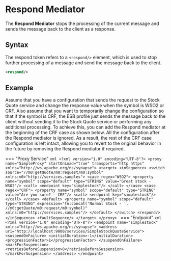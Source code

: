 # Respond Mediator

The **Respond Mediator** stops the processing of the current message and sends the message back to the client as a response.

## Syntax

The respond token refers to a `<respond/>` element, which is used to stop further processing of a message and send the message back to the client.

```xml
<respond/>
```

## Example

Assume that you have a configuration that sends the request to the Stock Quote service and change the response value when the symbol is WSO2 or CRF. Also assume that you want to temporarily change the configuration so that if the symbol is CRF, the ESB profile just sends the message back to the client without sending it to the Stock Quote service or performing any additional processing. To achieve this, you can add the Respond mediator at the beginning of the CRF case as shown below. All the configuration after the Respond mediator is ignored. As a result, the rest of the CRF case configuration is left intact, allowing you to revert to the original behavior in the future by removing the Respond mediator if required.

=== "Proxy Service"
    ```xml
    <?xml version="1.0" encoding="UTF-8"?>
    <proxy name="SimpleProxy" startOnLoad="true" transports="http https" xmlns="http://ws.apache.org/ns/synapse">
        <target>
            <inSequence>
                <switch source="//m0:getQuote/m0:request/m0:symbol" xmlns:m0="http://services.samples">
                    <case regex="WSO2">
                        <property name="symbol" scope="default" type="STRING" value="Great stock - WSO2"/>
                        <call>
                            <endpoint key="simplestock"/>
                        </call>
                    </case>
                    <case regex="CRF">
                        <property name="symbol" scope="default" type="STRING" value="Are you sure? - CRF"/>
                        <call>
                            <endpoint key="simplestock"/>
                        </call>
                    </case>
                    <default>
                        <property name="symbol" scope="default" type="STRING" expression="fn:concat('Normal Stock - ', //m0:getQuote/m0:request/m0:symbol)" xmlns:m0="http://services.samples"/>
                    </default>
                </switch>
                <respond/>
            </inSequence>
            <faultSequence/>
        </target>
    </proxy>
    ```
=== "Endpoint"
    ```xml
    <?xml version="1.0" encoding="UTF-8"?>
    <endpoint name="simplestock" xmlns="http://ws.apache.org/ns/synapse">
        <address uri="http://localhost:9000/services/SimpleStockQuoteService">
            <suspendOnFailure>
                <initialDuration>-1</initialDuration>
                <progressionFactor>1</progressionFactor>
            </suspendOnFailure>
            <markForSuspension>
                <retriesBeforeSuspension>0</retriesBeforeSuspension>
            </markForSuspension>
        </address>
    </endpoint>
    ```
